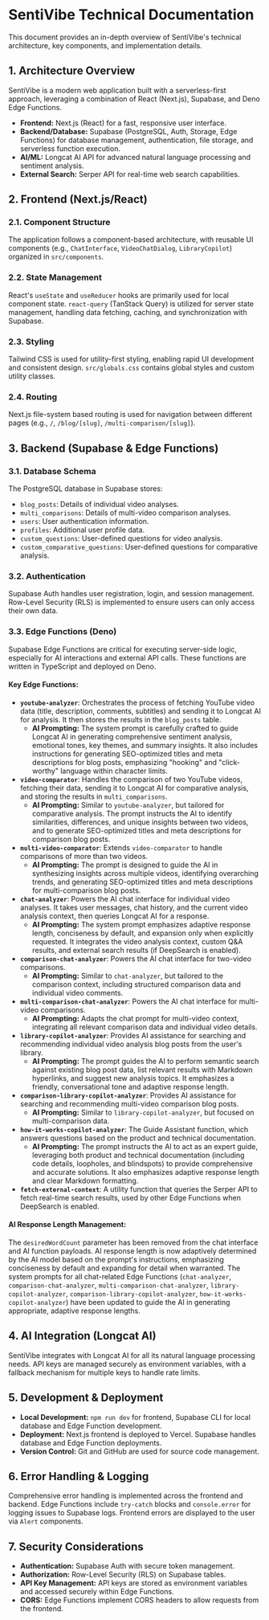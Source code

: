 # SentiVibe Technical Documentation

This document provides an in-depth overview of SentiVibe's technical architecture, key components, and implementation details.

## 1. Architecture Overview

SentiVibe is a modern web application built with a serverless-first approach, leveraging a combination of React (Next.js), Supabase, and Deno Edge Functions.

-   **Frontend:** Next.js (React) for a fast, responsive user interface.
-   **Backend/Database:** Supabase (PostgreSQL, Auth, Storage, Edge Functions) for database management, authentication, file storage, and serverless function execution.
-   **AI/ML:** Longcat AI API for advanced natural language processing and sentiment analysis.
-   **External Search:** Serper API for real-time web search capabilities.

## 2. Frontend (Next.js/React)

### 2.1. Component Structure
The application follows a component-based architecture, with reusable UI components (e.g., `ChatInterface`, `VideoChatDialog`, `LibraryCopilot`) organized in `src/components`.

### 2.2. State Management
React's `useState` and `useReducer` hooks are primarily used for local component state. `react-query` (TanStack Query) is utilized for server state management, handling data fetching, caching, and synchronization with Supabase.

### 2.3. Styling
Tailwind CSS is used for utility-first styling, enabling rapid UI development and consistent design. `src/globals.css` contains global styles and custom utility classes.

### 2.4. Routing
Next.js file-system based routing is used for navigation between different pages (e.g., `/`, `/blog/[slug]`, `/multi-comparison/[slug]`).

## 3. Backend (Supabase & Edge Functions)

### 3.1. Database Schema
The PostgreSQL database in Supabase stores:
-   `blog_posts`: Details of individual video analyses.
-   `multi_comparisons`: Details of multi-video comparison analyses.
-   `users`: User authentication information.
-   `profiles`: Additional user profile data.
-   `custom_questions`: User-defined questions for video analysis.
-   `custom_comparative_questions`: User-defined questions for comparative analysis.

### 3.2. Authentication
Supabase Auth handles user registration, login, and session management. Row-Level Security (RLS) is implemented to ensure users can only access their own data.

### 3.3. Edge Functions (Deno)
Supabase Edge Functions are critical for executing server-side logic, especially for AI interactions and external API calls. These functions are written in TypeScript and deployed on Deno.

#### Key Edge Functions:

-   **`youtube-analyzer`**: Orchestrates the process of fetching YouTube video data (title, description, comments, subtitles) and sending it to Longcat AI for analysis. It then stores the results in the `blog_posts` table.
    -   **AI Prompting:** The system prompt is carefully crafted to guide Longcat AI in generating comprehensive sentiment analysis, emotional tones, key themes, and summary insights. It also includes instructions for generating SEO-optimized titles and meta descriptions for blog posts, emphasizing "hooking" and "click-worthy" language within character limits.
-   **`video-comparator`**: Handles the comparison of two YouTube videos, fetching their data, sending it to Longcat AI for comparative analysis, and storing the results in `multi_comparisons`.
    -   **AI Prompting:** Similar to `youtube-analyzer`, but tailored for comparative analysis. The prompt instructs the AI to identify similarities, differences, and unique insights between two videos, and to generate SEO-optimized titles and meta descriptions for comparison blog posts.
-   **`multi-video-comparator`**: Extends `video-comparator` to handle comparisons of more than two videos.
    -   **AI Prompting:** The prompt is designed to guide the AI in synthesizing insights across multiple videos, identifying overarching trends, and generating SEO-optimized titles and meta descriptions for multi-comparison blog posts.
-   **`chat-analyzer`**: Powers the AI chat interface for individual video analyses. It takes user messages, chat history, and the current video analysis context, then queries Longcat AI for a response.
    -   **AI Prompting:** The system prompt emphasizes adaptive response length, conciseness by default, and expansion only when explicitly requested. It integrates the video analysis context, custom Q&A results, and external search results (if DeepSearch is enabled).
-   **`comparison-chat-analyzer`**: Powers the AI chat interface for two-video comparisons.
    -   **AI Prompting:** Similar to `chat-analyzer`, but tailored to the comparison context, including structured comparison data and individual video comments.
-   **`multi-comparison-chat-analyzer`**: Powers the AI chat interface for multi-video comparisons.
    -   **AI Prompting:** Adapts the chat prompt for multi-video context, integrating all relevant comparison data and individual video details.
-   **`library-copilot-analyzer`**: Provides AI assistance for searching and recommending individual video analysis blog posts from the user's library.
    -   **AI Prompting:** The prompt guides the AI to perform semantic search against existing blog post data, list relevant results with Markdown hyperlinks, and suggest new analysis topics. It emphasizes a friendly, conversational tone and adaptive response length.
-   **`comparison-library-copilot-analyzer`**: Provides AI assistance for searching and recommending multi-video comparison blog posts.
    -   **AI Prompting:** Similar to `library-copilot-analyzer`, but focused on multi-comparison data.
-   **`how-it-works-copilot-analyzer`**: The Guide Assistant function, which answers questions based on the product and technical documentation.
    -   **AI Prompting:** The prompt instructs the AI to act as an expert guide, leveraging both product and technical documentation (including code details, loopholes, and blindspots) to provide comprehensive and accurate solutions. It also emphasizes adaptive response length and clear Markdown formatting.
-   **`fetch-external-context`**: A utility function that queries the Serper API to fetch real-time search results, used by other Edge Functions when DeepSearch is enabled.

#### AI Response Length Management:
The `desiredWordCount` parameter has been removed from the chat interface and AI function payloads. AI response length is now adaptively determined by the AI model based on the prompt's instructions, emphasizing conciseness by default and expanding for detail when warranted. The system prompts for all chat-related Edge Functions (`chat-analyzer`, `comparison-chat-analyzer`, `multi-comparison-chat-analyzer`, `library-copilot-analyzer`, `comparison-library-copilot-analyzer`, `how-it-works-copilot-analyzer`) have been updated to guide the AI in generating appropriate, adaptive response lengths.

## 4. AI Integration (Longcat AI)

SentiVibe integrates with Longcat AI for all its natural language processing needs. API keys are managed securely as environment variables, with a fallback mechanism for multiple keys to handle rate limits.

## 5. Development & Deployment

-   **Local Development:** `npm run dev` for frontend, Supabase CLI for local database and Edge Function development.
-   **Deployment:** Next.js frontend is deployed to Vercel. Supabase handles database and Edge Function deployments.
-   **Version Control:** Git and GitHub are used for source code management.

## 6. Error Handling & Logging

Comprehensive error handling is implemented across the frontend and backend. Edge Functions include `try-catch` blocks and `console.error` for logging issues to Supabase logs. Frontend errors are displayed to the user via `Alert` components.

## 7. Security Considerations

-   **Authentication:** Supabase Auth with secure token management.
-   **Authorization:** Row-Level Security (RLS) on Supabase tables.
-   **API Key Management:** API keys are stored as environment variables and accessed securely within Edge Functions.
-   **CORS:** Edge Functions implement CORS headers to allow requests from the frontend.